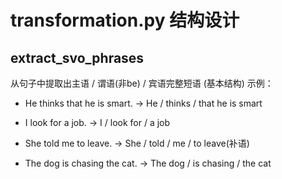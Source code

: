 # transformation.py 结构设计

## extract_svo_phrases
从句子中提取出主语 / 谓语(非be) / 宾语完整短语 (基本结构)
示例：
- He thinks that he is smart.
→ He / thinks / that he is smart

- I look for a job.
→ I / look for / a job

- She told me to leave.
→ She / told / me / to leave(补语)

- The dog is chasing the cat.
→ The dog / is chasing / the cat